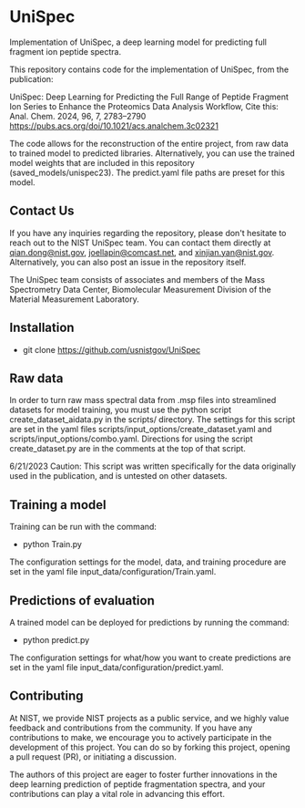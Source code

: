 # UniSpec
Implementation of UniSpec, a deep learning model for predicting full fragment ion peptide spectra.

This repository contains code for the implementation of UniSpec, from the publication:

UniSpec: Deep Learning for Predicting the Full Range of Peptide Fragment Ion Series to Enhance the Proteomics Data Analysis Workflow, Cite this: Anal. Chem. 2024, 96, 7, 2783–2790 https://pubs.acs.org/doi/10.1021/acs.analchem.3c02321

The code allows for the reconstruction of the entire project, from raw data to trained model to predicted libraries. 
Alternatively, you can use the trained model weights that are included in this repository (saved_models/unispec23).
The predict.yaml file paths are preset for this model.

## Contact Us ##

If you have any inquiries regarding the repository, please don't hesitate to reach out to the NIST UniSpec team. You can contact them directly at qian.dong@nist.gov, joellapin@comcast.net, and xinjian.yan@nist.gov. Alternatively, you can also post an issue in the repository itself.

The UniSpec team consists of associates and members of the Mass Spectrometry Data Center, Biomolecular Measurement Division of the Material Measurement Laboratory.

Installation
-
- git clone https://github.com/usnistgov/UniSpec

Raw data
--------
In order to turn raw mass spectral data from .msp files into streamlined datasets for model training, you must use
the python script create_dataset_aidata.py in the scripts/ directory. The settings for this script are set in the
yaml files scripts/input_options/create_dataset.yaml and scripts/input_options/combo.yaml. Directions for using
the script create_dataset.py are in the comments at the top of that script.

6/21/2023
Caution: This script was written specifically for the data originally used in the publication, and is untested on 
other datasets.

Training a model
----------------
Training can be run with the command: 

- python Train.py 

The configuration settings for the model, data, and training procedure are set in the yaml file 
input_data/configuration/Train.yaml.

Predictions of evaluation
-------------------------
A trained model can be deployed for predictions by running the command:

- python predict.py

The configuration settings for what/how you want to create predictions are set in the yaml file 
input_data/configuration/predict.yaml.

Contributing
------------

At NIST, we provide NIST projects as a public service, and we highly value feedback and contributions from the community. If you have any contributions to make, we encourage you to actively participate in the development of this project. You can do so by forking this project, opening a pull request (PR), or initiating a discussion.

The authors of this project are eager to foster further innovations in the deep learning prediction of peptide fragmentation spectra, and your contributions can play a vital role in advancing this effort.

